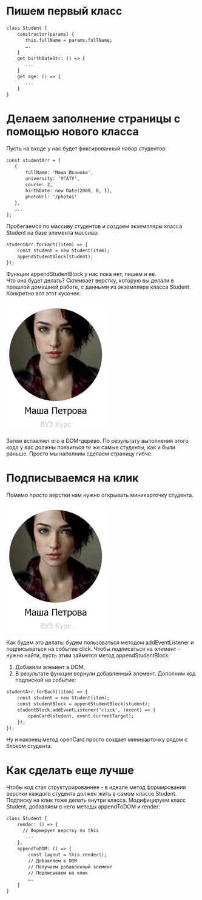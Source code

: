 # Пишем первый класс

```
class Student {  
    constructor(params) {  
       this.fullName = params.fullName;  
       ….  
    }  
    get birthDateStr: () => {  
       ...  
    }  
    get age: () => {  
       ...  
    }  
}
```





# Делаем заполнение страницы с помощью нового класса

Пусть на входе у нас будет фиксированный набор студентов:
```   
const studentArr = [    
   {  
       fullName: 'Маша Иванова',  
       university: 'УГАТУ',  
       course: 2,  
       birthDate: new Date(2000, 0, 1),  
       photoUrl: '/photo1'  
   },  
   …..  
];
```
  
Пробегаемся по массиву студентов и создаем экземпляры класса Student на базе элемента массива:
```
studentArr.forEach((item) => {  
    const student = new Student(item);  
    appendStudentBlock(student);  
});
```
Функции appendStudentBlock у нас пока нет, пишем и ее.  
Что она будет делать? Склеивает верстку, которую вы делали в прошлой домашней работе, с данными из экземпляра класса Student.  
Конкретно вот этот кусочек.
 
![alt-текст](pic_1.png "Карточка")

Затем вставляет его в DOM-дерево.
По результату выполнения этого кода у вас должны появиться те же самые студенты, как и были раньше. Просто мы наполним сделаем страницу гибче.







# Подписываемся на клик
Помимо просто верстки нам нужно открывать миникарточку студента.

![alt-текст](pic_1.png "Мини карточка")
 
Как будем это делать: будем пользоваться методом addEventListener и подписываться на событие click.
Чтобы подписаться на элемент - нужно найти, пусть этим займется метод appendStudentBlock:
1.	Добавили элемент в DOM,
2.	В результате функции вернули добавленный элемент.
Дополним код подпиской на событие:
```
studentArr.forEach((item) => {
    const student = new Student(item);
    const studentBlock = appendStudentBlock(student);
    studentBlock.addEventListener('click', (event) => {
        openCard(student, event.currentTarget);
    });
});
```
Ну и наконец метод openCard просто создает миникарточку рядом с блоком студента.







# Как сделать еще лучше
Чтобы код стал структурированнее - в идеале метод формирования верстки каждого студента должен жить в самом классе Student.
Подписку на клик тоже делать внутри класса.
Модифицируем класс Student, добавляем в него методы appendToDOM и render:
```
class Student {
    render: () => {
      // Формирует верстку по this
       ...
    },
    appendToDOM: () => {
        const layout = this.render();
        // Добавляем в DOM
        // Получаем добавленный элемент
        // Подписываем на клик
        ….
    }
}
```

